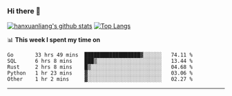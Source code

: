 ### Hi there 👋

<!--
**hanxuanliang/hanxuanliang** is a ✨ _special_ ✨ repository because its `README.md` (this file) appears on your GitHub profile.

Here are some ideas to get you started:

- 🔭 I’m currently working on ...
- 🌱 I’m currently learning ...
- 👯 I’m looking to collaborate on ...
- 🤔 I’m looking for help with ...
- 💬 Ask me about ...
- 📫 How to reach me: ...
- 😄 Pronouns: ...
- ⚡ Fun fact: ...
-->
[![hanxuanliang's github stats](https://github-readme-stats.vercel.app/api?username=hanxuanliang&count_private=true&show_icons=true)](https://github.com/anuraghazra/github-readme-stats)
[![Top Langs](https://github-readme-stats.vercel.app/api/top-langs/?username=hanxuanliang&layout=compact)](https://github.com/anuraghazra/github-readme-stats)

📊 **This week I spent my time on**
<!--START_SECTION:waka-->
```text
Go       33 hrs 49 mins  ██████████████████▓░░░░░░   74.11 % 
SQL      6 hrs 8 mins    ███▒░░░░░░░░░░░░░░░░░░░░░   13.44 % 
Rust     2 hrs 8 mins    █▒░░░░░░░░░░░░░░░░░░░░░░░   04.68 % 
Python   1 hr 23 mins    ▓░░░░░░░░░░░░░░░░░░░░░░░░   03.06 % 
Other    1 hr 2 mins     ▓░░░░░░░░░░░░░░░░░░░░░░░░   02.27 % 
```
<!--END_SECTION:waka-->

***
